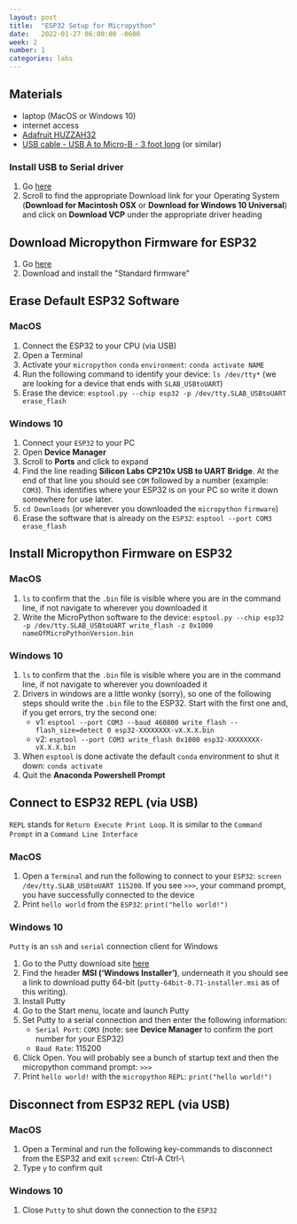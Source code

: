 ```yaml
---
layout: post
title:  "ESP32 Setup for Micropython"
date:   2022-01-27 06:00:00 -0600
week: 2
number: 1
categories: labs
---
```


## Materials
* laptop (MacOS or Windows 10)
* internet access
* [Adafruit HUZZAH32](https://www.adafruit.com/product/3591)
* [USB cable - USB A to Micro-B - 3 foot long](https://www.adafruit.com/product/592) (or similar)


### Install USB to Serial driver

1. Go [here](https://www.silabs.com/products/development-tools/software/usb-to-uart-bridge-vcp-drivers)
2. Scroll to find the appropriate Download link for your Operating System (**Download for Macintosh OSX** or **Download for Windows 10 Universal**) and click on **Download VCP** under the appropriate driver heading


## Download Micropython Firmware for ESP32

1. Go [here](https://micropython.org/download/#esp32)
2. Download and install the "Standard firmware"


## Erase Default ESP32 Software

### MacOS

1. Connect the ESP32 to your CPU (via USB)
2. Open a Terminal
3. Activate your `micropython` `conda` `environment`: `conda activate NAME`
4. Run the following command to identify your device: `ls /dev/tty*` (we are looking for a device that ends with `SLAB_USBtoUART`)
3. Erase the device: `esptool.py --chip esp32 -p /dev/tty.SLAB_USBtoUART erase_flash`


### Windows 10

1. Connect your `ESP32` to your PC
2. Open **Device Manager**
3. Scroll to **Ports** and click to expand
4. Find the line reading **Silicon Labs CP210x USB to UART Bridge**. At the end of that line you should see `COM` followed by a number (example: `COM3`). This identifies where your ESP32 is on your PC so write it down somewhere for use later.
6. `cd Downloads` (or wherever you downloaded the `micropython` `firmware`)
7. Erase the software that is already on the `ESP32`: `esptool --port COM3 erase_flash`


## Install Micropython Firmware on ESP32

### MacOS

1. `ls` to confirm that the `.bin` file is visible where you are in the command line, if not navigate to wherever you downloaded it
2. Write the MicroPython software to the device: `esptool.py --chip esp32 -p /dev/tty.SLAB_USBtoUART write_flash -z 0x1000 nameOfMicroPythonVersion.bin`


### Windows 10

1. `ls` to confirm that the `.bin` file is visible where you are in the command line, if not navigate to wherever you downloaded it
2. Drivers in windows are a little wonky (sorry), so one of the following steps should write the `.bin` file to the ESP32. Start with the first one and, if you get errors, try the second one:
    * v1: `esptool --port COM3 --baud 460800 write_flash --flash_size=detect 0 esp32-XXXXXXXX-vX.X.X.bin`
    * v2: `esptool --port COM3 write_flash 0x1000 esp32-XXXXXXXX-vX.X.X.bin`
3. When `esptool` is done activate the default `conda` environment to shut it down: `conda activate`
4. Quit the **Anaconda Powershell Prompt**


## Connect to ESP32 REPL (via USB)

`REPL` stands for `Return Execute Print Loop`. It is similar to the `Command Prompt` in a `Command Line Interface`

### MacOS

1. Open a `Terminal` and run the following to connect to your `ESP32`: `screen /dev/tty.SLAB_USBtoUART 115200`. If you see `>>>`, your command prompt, you have successfully connected to the device
2. Print `hello world` from the `ESP32`: `print("hello world!")`

### Windows 10

`Putty` is an `ssh` and `serial` connection client for Windows

1. Go to the Putty download site [here](https://www.chiark.greenend.org.uk/~sgtatham/putty/latest.html)
2. Find the header **MSI (‘Windows Installer’)**, underneath it you should see a link to download putty 64-bit (`putty-64bit-0.71-installer.msi` as of this writing).
3. Install Putty
4. Go to the Start menu, locate and launch Putty
5. Set Putty to a serial connection and then enter the following information:
    * `Serial Port`: `COM3` (note: see **Device Manager** to confirm the port number for your ESP32)
    * `Baud Rate`: 115200
6. Click Open. You will probably see a bunch of startup text and then the micropython command prompt: `>>>`
7. Print `hello world!` with the `micropython` `REPL`: `print("hello world!")`


## Disconnect from ESP32 REPL (via USB)

### MacOS

1. Open a Terminal and run the following key-commands to disconnect from the ESP32 and exit `screen`: Ctrl-A Ctrl-\
2. Type `y` to confirm quit


### Windows 10

1. Close `Putty` to shut down the connection to the `ESP32`
